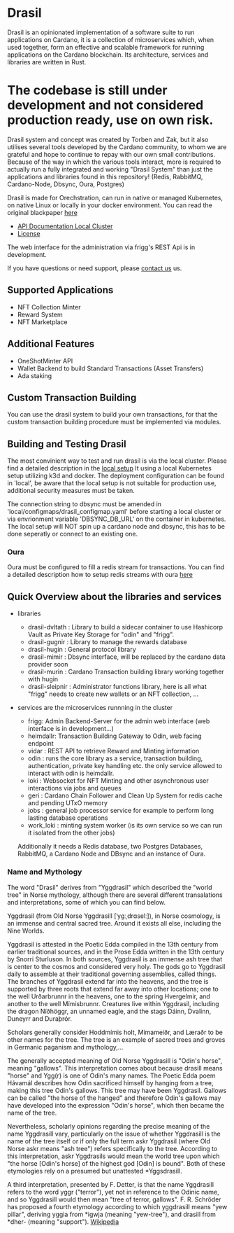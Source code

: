 # Drasil

Drasil is an opinionated implementation of a software suite to run applications on Cardano, it is a collection of microservices which, when used together, form an effective and scalable framework for running applications on the Cardano blockchain. Its architecture, services and libraries are written in Rust. 

# The codebase is still under development and not considered production ready, use on own risk. 

Drasil system and concept was created by Torben and Zak, but it also utilises several tools developed by the Cardano community, to whom we are grateful and hope to continue to repay with our own small contributions.  Because of the way in which the various tools interact, more is required to actually run a fully integrated and working "Drasil System" than just the applications and libraries found in this repository! (Redis, RabbitMQ, Cardano-Node, Dbsync, Oura, Postgres)

Drasil is made for Orechstration, can run in native or managed Kubernetes, on native Linux or locally in your docker environment. 
You can read the original blackpaper [here](https://bit.ly/3vg9GvI)

* [API Documentation Local Cluster](https://documenter.getpostman.com/view/23201834/2s9YXpUHwG)
* [License](https://github.com/Sbcdn/drasil/blob/tk22/LICENSE.md)

The web interface for the administration via frigg's REST Api is in development. 

If you have questions or need support, please [contact us](mailto:info@drasil.io) us. 

## Supported Applications 
- NFT Collection Minter
- Reward System
- NFT Marketplace

## Additional Features
- OneShotMinter API
- Wallet Backend to build Standard Transactions (Asset Transfers)
- Ada staking

## Custom Transaction Building
You can use the drasil system to build your own transactions, for that the custom transaction building procedure must be implemented via modules. 

## Building and Testing Drasil
The most convinient way to test and run drasil is via the local cluster. 
Please find a detailed description in the [local setup](https://github.com/Sbcdn/drasil/tree/tk22/local)
It using a local Kubernetes setup utilizing k3d and docker. The deployment configuration can be found in 'local', be aware that the local setup is not suitable for production use, additional security measures must be taken. 

The connection string to dbsync must be amended in  'local/configmaps/drasil_configmap.yaml' before starting a local cluster or via envrionment variable 'DBSYNC_DB_URL' on the container in kubernetes. 
The local setup will NOT spin up a cardano node and dbsync, this has to be done seperatly or connect to an existing one. 

### Oura
Oura must be configured to fill a redis stream for transactions. You can find a detailed description how to setup redis streams with oura [here](https://github.com/txpipe/oura)

## Quick Overview about the libraries and services
- libraries
   - drasil-dvltath : Library to build a sidecar container to use Hashicorp Vault as Private Key Storage for "odin" and "frigg".
   - drasil-gugnir : Library to manage the rewards database
   - drasil-hugin : General protocol library
   - drasil-mimir : Dbsync interface, will be replaced by the cardano data provider soon
   - drasil-murin : Cardano Transaction building library working together with hugin
   - drasil-sleipnir : Administrator functions library, here is all what "frigg" needs to create new wallets or an NFT collection, ...

- services are the microservices runnning in the cluster
   - frigg: Admin Backend-Server for the admin web interface (web interface is in development...)
   - heimdallr: Transaction Building Gateway to Odin, web facing endpoint
   - vidar : REST API to retrieve Reward and Minting information
   - odin : runs the core library as a service, transaction building, authentication, private key handling etc. the only service allowed to interact with odin is heimdallr.  
   - loki : Websocket for NFT Minting and other asynchronous user interactions via jobs and queues
   - geri : Cardano Chain Follower and Clean Up System for redis cache and pending UTxO memory
   - jobs : general job processor service for example to perform long lasting database operations
   - work_loki : minting system worker (is its own service so we can run it isolated from the other jobs)

   Additionally it needs a Redis database, two Postgres Databases, RabbitMQ, a Cardano Node and DBsync and an instance of Oura.

### Name and Mythology
The word "Drasil" derives from "Yggdrasil" which described the "world tree" in Norse mythology, although there are several different transalations and interpretations, some of which you can find below.

Yggdrasil (from Old Norse Yggdrasill [ˈyɡːˌdrɑselː]), in Norse cosmology, is an immense and central sacred tree. Around it exists all else, including the Nine Worlds.

Yggdrasil is attested in the Poetic Edda compiled in the 13th century from earlier traditional sources, and in the Prose Edda written in the 13th century by Snorri Sturluson. In both sources, Yggdrasil is an immense ash tree that is center to the cosmos and considered very holy. The gods go to Yggdrasil daily to assemble at their traditional governing assemblies, called things. The branches of Yggdrasil extend far into the heavens, and the tree is supported by three roots that extend far away into other locations; one to the well Urðarbrunnr in the heavens, one to the spring Hvergelmir, and another to the well Mímisbrunnr. Creatures live within Yggdrasil, including the dragon Níðhöggr, an unnamed eagle, and the stags Dáinn, Dvalinn, Duneyrr and Duraþrór.

Scholars generally consider Hoddmímis holt, Mímameiðr, and Læraðr to be other names for the tree. The tree is an example of sacred trees and groves in Germanic paganism and mythology,...

The generally accepted meaning of Old Norse Yggdrasill is "Odin's horse", meaning "gallows". This interpretation comes about because drasill means "horse" and Ygg(r) is one of Odin's many names. The Poetic Edda poem Hávamál describes how Odin sacrificed himself by hanging from a tree, making this tree Odin's gallows. This tree may have been Yggdrasil. Gallows can be called "the horse of the hanged" and therefore Odin's gallows may have developed into the expression "Odin's horse", which then became the name of the tree.

Nevertheless, scholarly opinions regarding the precise meaning of the name Yggdrasill vary, particularly on the issue of whether Yggdrasill is the name of the tree itself or if only the full term askr Yggdrasil (where Old Norse askr means "ash tree") refers specifically to the tree. According to this interpretation, askr Yggdrasils would mean the world tree upon which "the horse [Odin's horse] of the highest god [Odin] is bound". Both of these etymologies rely on a presumed but unattested *Yggsdrasill.

A third interpretation, presented by F. Detter, is that the name Yggdrasill refers to the word yggr ("terror"), yet not in reference to the Odinic name, and so Yggdrasill would then mean "tree of terror, gallows". F. R. Schröder has proposed a fourth etymology according to which yggdrasill means "yew pillar", deriving yggia from *igwja (meaning "yew-tree"), and drasill from *dher- (meaning "support").
[Wikipedia](https://en.wikipedia.org/wiki/Yggdrasil)

